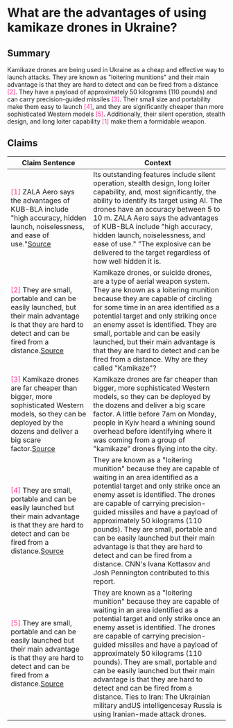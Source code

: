 # What are the advantages of using kamikaze drones in Ukraine?

## Summary
Kamikaze drones are being used in Ukraine as a cheap and effective way to launch attacks. They are known as "loitering munitions" and their main advantage is that they are hard to detect and can be fired from a distance <font color=#FF3399>[2]</font>. They have a payload of approximately 50 kilograms (110 pounds) and can carry precision-guided missiles <font color=#FF3399>[3]</font>. Their small size and portability make them easy to launch <font color=#FF3399>[4]</font>, and they are significantly cheaper than more sophisticated Western models <font color=#FF3399>[5]</font>. Additionally, their silent operation, stealth design, and long loiter capability <font color=#FF3399>[1]</font> make them a formidable weapon.

## Claims
| Claim Sentence | Context |
|---|---|
|<font color=#FF3399>[1]</font> ZALA Aero says the advantages of KUB-BLA include "high accuracy, hidden launch, noiselessness, and ease of use."<a href="https://eurasiantimes.com/russian-troops-step-up-use-of-kamikaze-cuba-drones-frontline/" target="_blank">Source</a>| Its outstanding features include silent operation, stealth design, long loiter capability, and, most significantly, the ability to identify its target using AI. The drones have an accuracy between 5 to 10 m. ZALA Aero says the advantages of KUB-BLA include "high accuracy, hidden launch, noiselessness, and ease of use." "The explosive can be delivered to the target regardless of how well hidden it is.|
|<font color=#FF3399>[2]</font> They are small, portable and can be easily launched, but their main advantage is that they are hard to detect and can be fired from a distance.<a href="https://www.cnn.com/europe/live-news/russia-ukraine-war-news-10-17-22/h_acad2b553a31e40076c26c574aac3af3" target="_blank">Source</a>| Kamikaze drones, or suicide drones, are a type of aerial weapon system. They are known as a loitering munition because they are capable of circling for some time in an area identified as a potential target and only striking once an enemy asset is identified. They are small, portable and can be easily launched, but their main advantage is that they are hard to detect and can be fired from a distance. Why are they called "Kamikaze"?|
|<font color=#FF3399>[3]</font> Kamikaze drones are far cheaper than bigger, more sophisticated Western models, so they can be deployed by the dozens and deliver a big scare factor.<a href="https://www.aljazeera.com/news/2022/10/20/mass-drones-are-a-worry-for-the-future-of-warfare" target="_blank">Source</a>| Kamikaze drones are far cheaper than bigger, more sophisticated Western models, so they can be deployed by the dozens and deliver a big scare factor. A little before 7am on Monday, people in Kyiv heard a whining sound overhead before identifying where it was coming from a group of "kamikaze" drones flying into the city.|
|<font color=#FF3399>[4]</font> They are small, portable and can be easily launched but their main advantage is that they are hard to detect and can be fired from a distance.<a href="https://www.cnn.com/europe/live-news/russia-ukraine-war-news-10-16-22/h_95cc4ca2e4d8bb2872f6c46902bda4ab" target="_blank">Source</a>| They are known as a "loitering munition" because they are capable of waiting in an area identified as a potential target and only strike once an enemy asset is identified. The drones are capable of carrying precision-guided missiles and have a payload of approximately 50 kilograms (110 pounds). They are small, portable and can be easily launched but their main advantage is that they are hard to detect and can be fired from a distance. CNN's Ivana Kottasov and Josh Pennington contributed to this report.|
|<font color=#FF3399>[5]</font> They are small, portable and can be easily launched but their main advantage is that they are hard to detect and can be fired from a distance.<a href="https://www.cnn.com/europe/live-news/russia-ukraine-war-news-10-16-22/h_1350e11d991341044c6b9bfffce32d60" target="_blank">Source</a>| They are known as a "loitering munition" because they are capable of waiting in an area identified as a potential target and only strike once an enemy asset is identified. The drones are capable of carrying precision-guided missiles and have a payload of approximately 50 kilograms (110 pounds). They are small, portable and can be easily launched but their main advantage is that they are hard to detect and can be fired from a distance. Ties to Iran: The Ukrainian military andUS intelligencesay Russia is using Iranian-made attack drones.|
